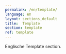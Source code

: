```yaml
---
permalink: /en/template/
language: en
layout: sections_default 
title:  Template
section: template
ref: template
---
```


Englische Template section.

